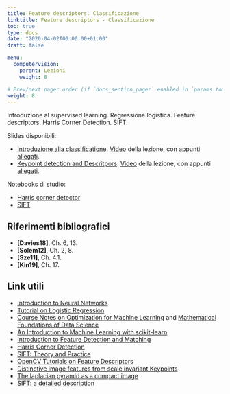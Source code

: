 ```yaml
---
title: Feature descriptors. Classificazione
linktitle: Feature descriptors - Classificazione
toc: true
type: docs
date: "2020-04-02T00:00:00+01:00"
draft: false

menu:
  computervision:
    parent: Lezioni
    weight: 8

# Prev/next pager order (if `docs_section_pager` enabled in `params.toml`)
weight: 8
---
```


Introduzione al supervised learning. Regressione logistica. Feature descriptors. Harris Corner Detection. SIFT.

Slides disponibili: 

- [Introduzione alla classificatione](../pdf/6a.Classificazione.pdf). [Video](https://web.microsoftstream.com/video/3709906f-41a8-4557-9e53-118a2b453b6a) della lezione, con appunti [allegati](../pdf/l6_appunti.pdf). 
- [Keypoint detection and Descritpors](../pdf/6b.Features.pdf). [Video](https://web.microsoftstream.com/video/544b3842-6736-4a41-b7e2-5bd033fd9a80) della lezione, con appunti [allegati](../pdf/l7_appunti.pdf). 

Notebooks di studio: 

- [Harris corner detector](https://github.com/gmanco/cv_notebooks/blob/master/6a.Features_Harris.ipynb)
- [SIFT](https://github.com/gmanco/cv_notebooks/blob/master/labs_lecture/lab04/6b_Features_SIFT.ipynb)


## Riferimenti bibliografici

- **[Davies18]**, Ch. 6, 13. 
- **[Solem12]**, Ch. 2, 8.
- **[Sze11]**, Ch. 4.1.
- **[Kin19]**, Ch. 17.

## Link utili

- [Introduction to Neural Networks](https://towardsdatascience.com/machine-learning-for-beginners-an-introduction-to-neural-networks-d49f22d238f9)
- [Tutorial on Logistic Regression](https://machinelearningmastery.com/logistic-regression-tutorial-for-machine-learning/)
- [Course Notes on Optimization for Machine Learning](https://mathematical-tours.github.io/book-sources/optim-ml/OptimML.pdf) and [Mathematical Foundations of Data Science](https://mathematical-tours.github.io/book-sources/FundationsDataScience.pdf)
- [An Introduction to Machine Learning with scikit-learn](https://scikit-learn.org/stable/tutorial/basic/tutorial.html)
- [Introduction to Feature Detection and Matching](https://medium.com/analytics-vidhya/introduction-to-feature-detection-and-matching-65e27179885d)
- [Harris Corner Detection](https://medium.com/data-breach/introduction-to-harris-corner-detector-32a88850b3f6)
- [SIFT: Theory and Practice](https://aishack.in/tutorials/sift-scale-invariant-feature-transform-features/)
- [OpenCV Tutorials on Feature Descriptors](https://opencv-python-tutroals.readthedocs.io/en/latest/py_tutorials/py_feature2d/py_table_of_contents_feature2d/py_table_of_contents_feature2d.html)
- [Distinctive image features from scale invariant Keypoints](https://people.eecs.berkeley.edu/~malik/cs294/lowe-ijcv04.pdf)
- [The laplacian pyramid as a compact image](http://persci.mit.edu/pub_pdfs/pyramid83.pdf)
- [SIFT: a detailed description](https://towardsdatascience.com/sift-scale-invariant-feature-transform-c7233dc60f37)

